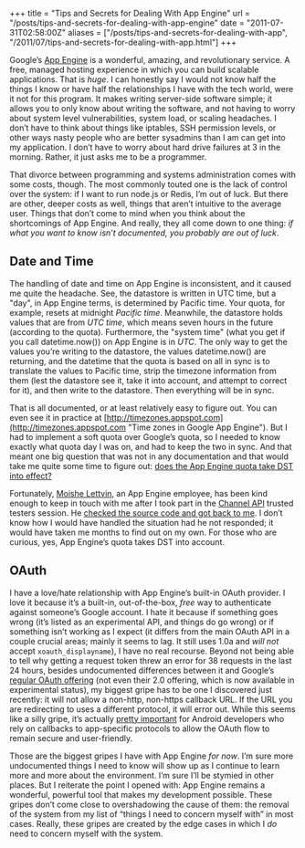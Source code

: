 +++
title = "Tips and Secrets for Dealing With App Engine"
url = "/posts/tips-and-secrets-for-dealing-with-app-engine"
date = "2011-07-31T02:58:00Z"
aliases = ["/posts/tips-and-secrets-for-dealing-with-app", "/2011/07/tips-and-secrets-for-dealing-with-app.html"]
+++

Google’s [App Engine](http://appengine.google.com "Google App Engine") is a wonderful, amazing, and revolutionary service. A free, managed hosting experience in which you can build scalable applications. That is _huge_. I can honestly say I would not know half the things I know or have half the relationships I have with the tech world, were it not for this program. It makes writing server-side software simple; it allows you to only know about writing the software, and not having to worry about system level vulnerabilities, system load, or scaling headaches. I don’t have to think about things like iptables, SSH permission levels, or other ways nasty people who are better sysadmins than I am can get into my application. I don’t have to worry about hard drive failures at 3 in the morning. Rather, it just asks me to be a programmer.

That divorce between programming and systems administration comes with some costs, though. The most commonly touted one is the lack of control over the system: if I want to run node.js or Redis, I’m out of luck. But there are other, deeper costs as well, things that aren’t intuitive to the average user. Things that don’t come to mind when you think about the shortcomings of App Engine. And really, they all come down to one thing: _if what you want to know isn’t documented, you probably are out of luck_.

## Date and Time

The handling of date and time on App Engine is inconsistent, and it caused me quite the headache. See, the datastore is written in UTC time, but a "day", in App Engine terms, is determined by Pacific time. Your quota, for example, resets at midnight _Pacific time_. Meanwhile, the datastore holds values that are from _UTC time_, which means seven hours in the future (according to the quota). Furthermore, the "system time" (what you get if you call datetime.now()) on App Engine is in _UTC_. The only way to get the values you’re writing to the datastore, the values datetime.now() are returning, and the datetime that the quota is based on all in sync is to translate the values to Pacific time, strip the timezone information from them (lest the datastore see it, take it into account, and attempt to correct for it), and then write to the datastore. Then everything will be in sync.

That is all documented, or at least relatively easy to figure out. You can even see it in practice at [http://timezones.appspot.com](http://timezones.appspot.com "Time zones in Google App Engine"). But I had to implement a soft quota over Google’s quota, so I needed to know exactly what quota day I was on, and had to keep the two in sync. And that meant one big question that was not in any documentation and that would take me quite some time to figure out: [does the App Engine quota take DST into effect?](http://stackoverflow.com/q/6607979/177467 "Question on StackOverflow")

Fortunately, [Moishe Lettvin](http://profiles.google.com/moishel "Moishe Lettvin’s Google Profile"), an App Engine employee, has been kind enough to keep in touch with me after I took part in the [Channel API](http://code.google.com/appengine/docs/python/channel "Channel API on Google Code") trusted testers session. He [checked the source code and got back to me](http://stackoverflow.com/questions/6607979/does-app-engines-quota-take-dst-into-effect/6611970#6611970 "Moishe’s answer on StackOverflow"). I don’t know how I would have handled the situation had he not responded; it would have taken me months to find out on my own. For those who are curious, yes, App Engine’s quota takes DST into account.

## OAuth

I have a love/hate relationship with App Engine’s built-in OAuth provider. I love it because it’s a built-in, out-of-the-box, _free_ way to authenticate against someone’s Google account. I hate it because if something goes wrong (it’s listed as an experimental API, and things do go wrong) or if something isn’t working as I expect (it differs from the main OAuth API in a couple crucial areas; mainly it seems to lag. It still uses 1.0a and _will not_ accept `xoauth_displayname`), I have no real recourse. Beyond not being able to tell why getting a request token threw an error for 38 requests in the last 24 hours, besides undocumented differences between it and Google’s [regular OAuth offering](http://code.google.com/apis/accounts/docs/OAuth_ref.html "OAuth 1.0 documentation on Google Code") (not even their 2.0 offering, which is now available in experimental status), my biggest gripe has to be one I discovered just recently: it will not allow a non-http, non-https callback URL. If the URL you are redirecting to uses a different protocol, it will error out. While this seems like a silly gripe, it’s actually [pretty important](http://donpark.org/blog/2009/01/24/android-client-side-oauth "Don Park explains Android Client-side OAuth") for Android developers who rely on callbacks to app-specific protocols to allow the OAuth flow to remain secure and user-friendly.

Those are the biggest gripes I have with App Engine _for now_. I’m sure more undocumented things I need to know will show up as I continue to learn more and more about the environment. I’m sure I’ll be stymied in other places. But I reiterate the point I opened with: App Engine remains a wonderful, powerful tool that makes my development possible. These gripes don’t come close to overshadowing the cause of them: the removal of the system from my list of “things I need to concern myself with” in most cases. Really, these gripes are created by the edge cases in which I _do_ need to concern myself with the system.
